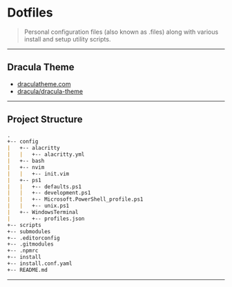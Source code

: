 # Dotfiles

> Personal configuration files (also known as .files) along with various install and setup utility scripts.

---

## Dracula Theme

* [draculatheme.com](https://draculatheme.com/)
* [dracula/dracula-theme](https://github.com/dracula/dracula-theme)

---

## Project Structure

```md
.
+-- config
|   +-- alacritty
|   |   +-- alacritty.yml
|   +-- bash
|   +-- nvim
|   |   +-- init.vim
|   +-- ps1
|   |   +-- defaults.ps1
|   |   +-- development.ps1
|   |   +-- Microsoft.PowerShell_profile.ps1
|   |   +-- unix.ps1
|   +-- WindowsTerminal
|       +-- profiles.json
+-- scripts
+-- submodules
+-- .editorconfig
+-- .gitmodules
+-- .npmrc
+-- install
+-- install.conf.yaml
+-- README.md
```

---
